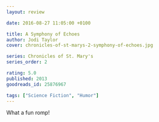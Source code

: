 ```yaml
---
layout: review

date: 2016-08-27 11:05:00 +0100

title: A Symphony of Echoes
author: Jodi Taylor
cover: chronicles-of-st-marys-2-symphony-of-echoes.jpg

series: Chronicles of St. Mary's
series_order: 2

rating: 5.0
published: 2013
goodreads_id: 25876967

tags: ["Science Fiction", "Humor"]
---
```


What a fun romp!
